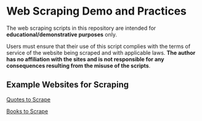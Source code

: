 # Web Scraping Demo and Practices

The web scraping scripts in this repository are intended for **educational/demonstrative purposes** only. 

Users must ensure that their use of this script complies with the terms of service of the website being scraped and with applicable laws. **The author has no affiliation with the sites and is not responsible for any consequences resulting from the misuse of the scripts**.

## Example Websites for Scraping
[Quotes to Scrape](https://quotes.toscrape.com/)

[Books to Scrape](https://books.toscrape.com/)
